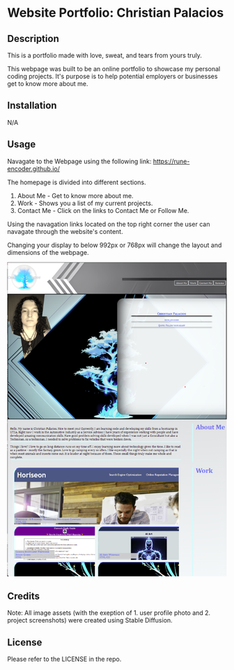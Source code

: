 # Website Portfolio: Christian Palacios

## Description

This is a portfolio made with love, sweat, and tears from yours truly.

This webpage was built to be an online portfolio to showcase my personal coding projects. It's purpose is to help potential employers or businesses get to know more about me.

## Installation

N/A

## Usage

Navagate to the Webpage using the following link: https://rune-encoder.github.io/

The homepage is divided into different sections.

1. About Me - Get to know more about me.
2. Work - Shows you a list of my current projects.
3. Contact Me - Click on the links to Contact Me or Follow Me.

Using the navagation links located on the top right corner the user can navagate through the website's content.

Changing your display to below 992px or 768px will change the layout and dimensions of the webpage. 

![Screenshot of Homepage](/assets/images/screen-shot1.png)

## Credits

Note: All image assets (with the exeption of 1. user profile photo and 2. project screenshots) were created using Stable Diffusion.

## License

Please refer to the LICENSE in the repo.
